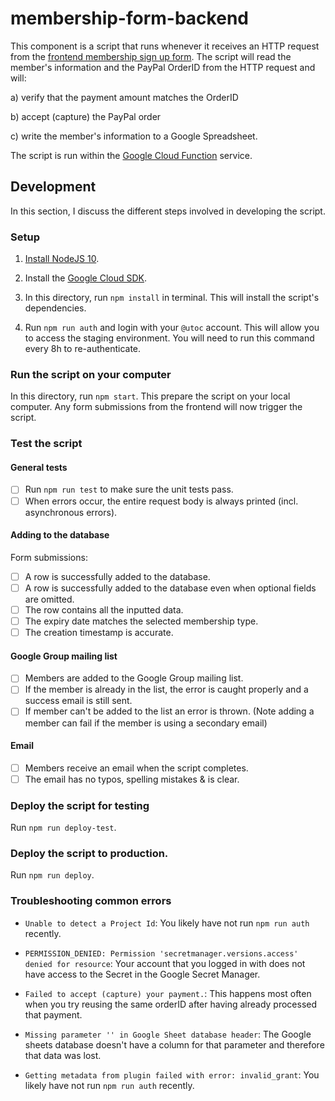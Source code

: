 # membership-form-backend

This component is a script that runs whenever it receives an HTTP request from the [frontend membership sign up form](../membership-form-frontend).
The script will read the member's information and the PayPal OrderID from the HTTP request and will:

a) verify that the payment amount matches the OrderID

b) accept (capture) the PayPal order

c) write the member's information to a Google Spreadsheet.

The script is run within the [Google Cloud Function](https://cloud.google.com/functions/docs/concepts/overview) service.

## Development

In this section, I discuss the different steps involved in developing the script.

### Setup

1. [Install NodeJS 10](https://nodejs.org/en/download/).

2. Install the [Google Cloud SDK](https://cloud.google.com/sdk/docs).

3. In this directory, run `npm install` in terminal. This will install the script's dependencies.

4. Run `npm run auth` and login with your `@utoc` account. This will allow you to access the staging environment.
You will need to run this command every 8h to re-authenticate.

### Run the script on your computer

In this directory, run `npm start`. This prepare the script on your local computer.
Any form submissions from the frontend will now trigger the script.

### Test the script

#### General tests
- [ ] Run `npm run test` to make sure the unit tests pass.
- [ ] When errors occur, the entire request body is always printed (incl. asynchronous errors).

#### Adding to the database

Form submissions:

- [ ] A row is successfully added to the database.
- [ ] A row is successfully added to the database even when optional fields are omitted.
- [ ] The row contains all the inputted data.
- [ ] The expiry date matches the selected membership type.
- [ ] The creation timestamp is accurate.

#### Google Group mailing list
- [ ] Members are added to the Google Group mailing list.
- [ ] If the member is already in the list, the error is caught properly and a success email is still sent.
- [ ] If member can't be added to the list an error is thrown. (Note adding a member can fail if the member is using a secondary email)

#### Email
- [ ] Members receive an email when the script completes.
- [ ] The email has no typos, spelling mistakes & is clear.

### Deploy the script for testing

Run `npm run deploy-test`.

### Deploy the script to production.

Run `npm run deploy`.

### Troubleshooting common errors

- `Unable to detect a Project Id`: You likely have not run `npm run auth` recently.

- `PERMISSION_DENIED: Permission 'secretmanager.versions.access' denied for resource`:
  Your account that you logged in with does not have access to the Secret in the Google Secret Manager.

- `Failed to accept (capture) your payment.`: This happens most often when you try reusing the same orderID after having already processed that payment.

- `Missing parameter '' in Google Sheet database header`: The Google sheets database doesn't have a column for that parameter and therefore that data was lost.

- `Getting metadata from plugin failed with error: invalid_grant`: You likely have not run `npm run auth` recently.